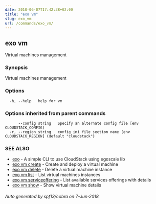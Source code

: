 ```yaml
---
date: 2018-06-07T17:42:38+02:00
title: "exo vm"
slug: exo_vm
url: /commands/exo_vm/
---
```

## exo vm

Virtual machines management

### Synopsis

Virtual machines management

### Options

```
  -h, --help   help for vm
```

### Options inherited from parent commands

```
      --config string   Specify an alternate config file [env CLOUDSTACK_CONFIG]
  -r, --region string   config ini file section name [env CLOUDSTACK_REGION] (default "cloudstack")
```

### SEE ALSO

* [exo](/commands/exo/)	 - A simple CLI to use CloudStack using egoscale lib
* [exo vm create](/commands/exo_vm_create/)	 - Create and deploy a virtual machine
* [exo vm delete](/commands/exo_vm_delete/)	 - Delete a virtual machine instance
* [exo vm list](/commands/exo_vm_list/)	 - List virtual machines instances
* [exo vm serviceoffering](/commands/exo_vm_serviceoffering/)	 - List available services offerings with details
* [exo vm show](/commands/exo_vm_show/)	 - Show virtual machine details

###### Auto generated by spf13/cobra on 7-Jun-2018
